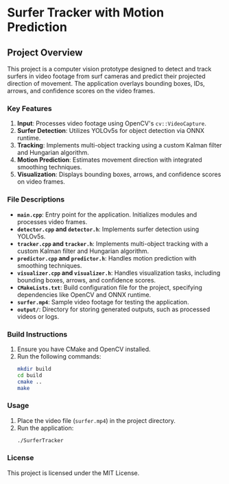 # Surfer Tracker with Motion Prediction

## Project Overview
This project is a computer vision prototype designed to detect and track surfers in video footage from surf cameras and predict their projected direction of movement. The application overlays bounding boxes, IDs, arrows, and confidence scores on the video frames.

### Key Features
1. **Input**: Processes video footage using OpenCV's `cv::VideoCapture`.
2. **Surfer Detection**: Utilizes YOLOv5s for object detection via ONNX runtime.
3. **Tracking**: Implements multi-object tracking using a custom Kalman filter and Hungarian algorithm.
4. **Motion Prediction**: Estimates movement direction with integrated smoothing techniques.
5. **Visualization**: Displays bounding boxes, arrows, and confidence scores on video frames.

### File Descriptions
- **`main.cpp`**: Entry point for the application. Initializes modules and processes video frames.
- **`detector.cpp` and `detector.h`**: Implements surfer detection using YOLOv5s.
- **`tracker.cpp` and `tracker.h`**: Implements multi-object tracking with a custom Kalman filter and Hungarian algorithm.
- **`predictor.cpp` and `predictor.h`**: Handles motion prediction with smoothing techniques.
- **`visualizer.cpp` and `visualizer.h`**: Handles visualization tasks, including bounding boxes, arrows, and confidence scores.
- **`CMakeLists.txt`**: Build configuration file for the project, specifying dependencies like OpenCV and ONNX runtime.
- **`surfer.mp4`**: Sample video footage for testing the application.
- **`output/`**: Directory for storing generated outputs, such as processed videos or logs.

### Build Instructions
1. Ensure you have CMake and OpenCV installed.
2. Run the following commands:
   ```bash
   mkdir build
   cd build
   cmake ..
   make
   ```

### Usage
1. Place the video file (`surfer.mp4`) in the project directory.
2. Run the application:
   ```bash
   ./SurferTracker
   ```

### License
This project is licensed under the MIT License.

